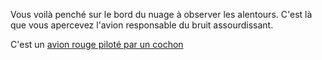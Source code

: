 Vous voilà penché sur le bord du nuage à observer les alentours.
C'est là que vous apercevez l'avion responsable du bruit assourdissant.

C'est un [avion rouge piloté par un cochon](cochon/cochon.md)
